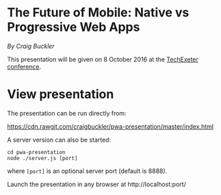 # The Future of Mobile: Native vs Progressive Web Apps

*By Craig Buckler*

This presentation will be given on 8 October 2016 at the [TechExeter conference](http://conference.techexeter.uk/).


# View presentation

The presentation can be run directly from:

https://cdn.rawgit.com/craigbuckler/pwa-presentation/master/index.html

A server version can also be started:

	cd pwa-presentation
	node ./server.js [port]

where `[port]` is an optional server port (default is 8888).

Launch the presentation in any browser at http://localhost:port/
